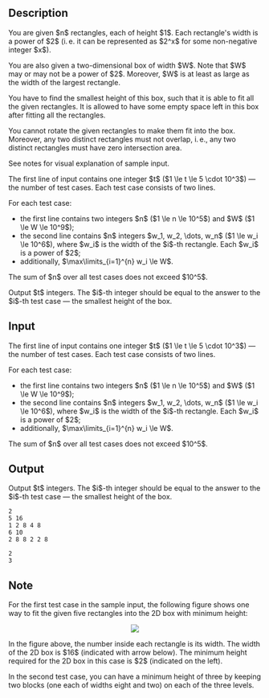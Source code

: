 ## Description

<div><p>You are given $n$ rectangles, each of height $1$. Each rectangle's width is a power of $2$ (i. e. it can be represented as $2^x$ for some non-negative integer $x$). </p><p>You are also given a two-dimensional box of width $W$. Note that $W$ may or may not be a power of $2$. Moreover, $W$ is at least as large as the width of the largest rectangle.</p><p>You have to find the smallest height of this box, such that it is able to fit all the given rectangles. It is allowed to have some empty space left in this box after fitting all the rectangles.</p><p>You cannot rotate the given rectangles to make them fit into the box. Moreover, any two distinct rectangles must not overlap, i. e., any two distinct rectangles must have zero intersection area.</p><p>See notes for visual explanation of sample input.</p></div><div class="input-specification"><p>The first line of input contains one integer $t$ ($1 \le t \le 5 \cdot 10^3$) — the number of test cases. Each test case consists of two lines.</p><p>For each test case:</p><ul><li> the first line contains two integers $n$ ($1 \le n \le 10^5$) and $W$ ($1 \le W \le 10^9$);</li><li> the second line contains $n$ integers $w_1, w_2, \dots, w_n$ ($1 \le w_i \le 10^6$), where $w_i$ is the width of the $i$-th rectangle. Each $w_i$ is a power of $2$;</li><li> additionally, $\max\limits_{i=1}^{n} w_i \le W$. </li></ul><p>The sum of $n$ over all test cases does not exceed $10^5$.</p></div><div class="output-specification"><p>Output $t$ integers. The $i$-th integer should be equal to the answer to the $i$-th test case — the smallest height of the box.</p></div>

## Input

<p>The first line of input contains one integer $t$ ($1 \le t \le 5 \cdot 10^3$) — the number of test cases. Each test case consists of two lines.</p><p>For each test case:</p><ul><li> the first line contains two integers $n$ ($1 \le n \le 10^5$) and $W$ ($1 \le W \le 10^9$);</li><li> the second line contains $n$ integers $w_1, w_2, \dots, w_n$ ($1 \le w_i \le 10^6$), where $w_i$ is the width of the $i$-th rectangle. Each $w_i$ is a power of $2$;</li><li> additionally, $\max\limits_{i=1}^{n} w_i \le W$. </li></ul><p>The sum of $n$ over all test cases does not exceed $10^5$.</p>

## Output

<p>Output $t$ integers. The $i$-th integer should be equal to the answer to the $i$-th test case — the smallest height of the box.</p>





```input1
2
5 16
1 2 8 4 8
6 10
2 8 8 2 2 8
```




```output1
2
3
```



## Note

<p>For the first test case in the sample input, the following figure shows one way to fit the given five rectangles into the 2D box with minimum height:</p><center> <img class="tex-graphics" src="file://kuxkUzLb.png" style="max-width: 100.0%;max-height: 100.0%;"> </center><p>In the figure above, the number inside each rectangle is its width. The width of the 2D box is $16$ (indicated with arrow below). The minimum height required for the 2D box in this case is $2$ (indicated on the left).</p><p>In the second test case, you can have a minimum height of three by keeping two blocks (one each of widths eight and two) on each of the three levels.</p>
